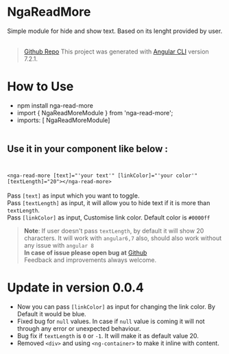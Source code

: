 # NgaReadMore

Simple module for hide and show text. Based on its lenght provided by user.<br /><br />
> [Github Repo](https://github.com/alokkarma/nga-read-more)
This project was generated with [Angular CLI](https://github.com/angular/angular-cli) version 7.2.1.

# How to Use

- npm install nga-read-more
- import { NgaReadMoreModule } from 'nga-read-more';
- imports: [ NgaReadMoreModule]<br /><br/>
## Use it in your component like below :<br/><br/>
`<nga-read-more [text]="'your text'" [linkColor]="'your color'" [textLength]="20"></nga-read-more>`
<br /><br />
Pass `[text]` as input which you want to toggle.<br />
Pass `[textLength]` as input, it will allow you to hide text if it is more than `textLength`.<br />
Pass `[linkColor]` as input, Customise link color. Default color is `#0000ff`<br />

> **Note**: If user doesn't pass `textLength`, by default it will show 20 characters. It will work with `angular6,7` also, should also work without any issue with `angular 8` <br /> 
**In case of issue please open bug at** [Github](https://github.com/alokkarma/nga-read-more/issues)\
> Feedback and improvements always welcome.

# Update in version 0.0.4
- Now you can pass `[linkColor]` as input for changing the link color. By Default it would be blue.
- Fixed bug for `null` values. In case if `null` value is coming it will not through any error or unexpected behaviour.
- Bug fix if `textLength` is `0` or `-1`. It will make it as default value 20.
- Removed `<div>` and using `<ng-container>` to make it inline with content.